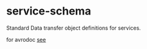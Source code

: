 # service-schema
Standard Data transfer object definitions for services.

for avrodoc [see](https://zolyfarkas.github.io/service-schema/avrodoc.html#/)

